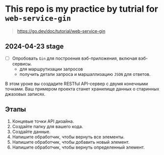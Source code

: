 # This repo is my practice by tutrial for `web-service-gin`

> https://go.dev/doc/tutorial/web-service-gin

## 2024-04-23 stage

- [ ] Опробовать `Gin` для построения вэб-приложения, включая вэб-сервисы.
	- для маршрутизации запросов
	- получить детали запроса и маршаллизацию `JSON` для ответов.

В этом уроке вы создадите RESTful API-сервер с двумя конечными точками. Ваш примером проекта станет хранилище данных о старинных джазовых записях.

## Этапы

1. Концевые точки API дизайна.
2. Создайте папку для вашего кода.
3. Создайте данные.
4. Напишите обработчик, чтобы вернуть все элементы.
5. Напишите обработчик, чтобы добавить новый элемент.
6. Напишите обработчик, чтобы вернуть определенный элемент.
